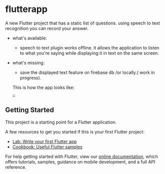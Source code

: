 # flutterapp

A new Flutter project that has a static list of questions. using speech to text recognition you can record your answer. 

* what's available: 
  - speech to text plugin works offline. it allows the application to listen to what you're saying while displaying it in text on the same screen.

* what's missing:

  - save the displayed text feature on firebase db /or locally.( work in progress).

  

  This is how the app looks like:

  <img src="C:\Users\emlou\OneDrive\Bureau\flutter-app-speech-to-text\app.gif" style="zoom:50%;" />

## Getting Started

This project is a starting point for a Flutter application.

A few resources to get you started if this is your first Flutter project:

- [Lab: Write your first Flutter app](https://flutter.dev/docs/get-started/codelab)
- [Cookbook: Useful Flutter samples](https://flutter.dev/docs/cookbook)

For help getting started with Flutter, view our
[online documentation](https://flutter.dev/docs), which offers tutorials,
samples, guidance on mobile development, and a full API reference.

